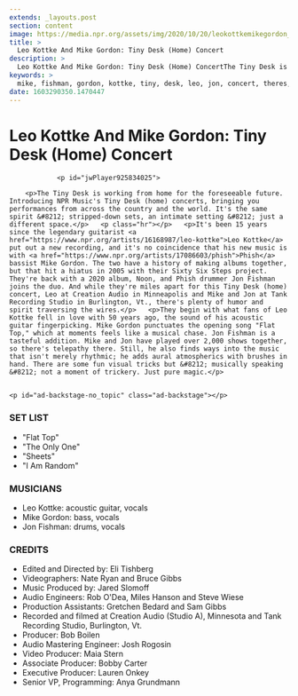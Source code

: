 ```yaml
--- 
extends: _layouts.post 
section: content 
image: https://media.npr.org/assets/img/2020/10/20/leokottkemikegordon_tdhc_thumb_wide-d10aea33e89182615a94af2841d1565668126536.jpg?s=1400 
title: > 
  Leo Kottke And Mike Gordon: Tiny Desk (Home) Concert 
description: > 
  Leo Kottke And Mike Gordon: Tiny Desk (Home) ConcertThe Tiny Desk is working from home for the foreseeable future.Introducing NPR Music's Tiny Desk (home) concerts, bringing you performances from across the country and the world.It's been 15 years since the legendary guitarist Leo Kottke put out a new recording, and it's no coincidence that his new music is with Phish bassist Mike Gordon.They begin with what fans of Leo Kottke fell in love with 50 years ago, the sound of his acoustic guitar fingerpicking.Mike Gordon punctuates the opening song "Flat Top," which at moments feels like a musical chase. 
keywords: > 
  mike, fishman, gordon, kottke, tiny, desk, leo, jon, concert, theres, theyre 
date: 1603290350.1470447 
--- 
```

<div><p class="storytitle">
      <h1>Leo Kottke And Mike Gordon: Tiny Desk (Home) Concert</h1>
   
   
   
</p><p id="slideshow925834025"></p>

                
                <p id="jwPlayer925834025">
   </p>

 

        <p>The Tiny Desk is working from home for the foreseeable future. Introducing NPR Music's Tiny Desk (home) concerts, bringing you performances from across the country and the world. It's the same spirit &#8212; stripped-down sets, an intimate setting &#8212; just a different space.</p>   <p class="hr"></p>   <p>It's been 15 years since the legendary guitarist <a href="https://www.npr.org/artists/16168987/leo-kottke">Leo Kottke</a> put out a new recording, and it's no coincidence that his new music is with <a href="https://www.npr.org/artists/17086603/phish">Phish</a> bassist Mike Gordon. The two have a history of making albums together, but that hit a hiatus in 2005 with their Sixty Six Steps project. They're back with a 2020 album, Noon, and Phish drummer Jon Fishman joins the duo. And while they're miles apart for this Tiny Desk (home) concert, Leo at Creation Audio in Minneapolis and Mike and Jon at Tank Recording Studio in Burlington, Vt., there's plenty of humor and spirit traversing the wires.</p>   <p>They begin with what fans of Leo Kottke fell in love with 50 years ago, the sound of his acoustic guitar fingerpicking. Mike Gordon punctuates the opening song "Flat Top," which at moments feels like a musical chase. Jon Fishman is a tasteful addition. Mike and Jon have played over 2,000 shows together, so there's telepathy there. Still, he also finds ways into the music that isn't merely rhythmic; he adds aural atmospherics with brushes in hand. There are some fun visual tricks but &#8212; musically speaking &#8212; not a moment of trickery. Just pure magic.</p>   
    

    <p id="ad-backstage-no_topic" class="ad-backstage"></p>

   <h3 class="edTag">SET LIST</h3>   <ul class="edTag">   <li>"Flat Top"</li>   <li>"The Only One"</li>   <li>"Sheets"</li>   <li>"I Am Random"</li>   </ul>   <h3 class="edTag">MUSICIANS</h3>   <ul class="edTag">   <li>Leo Kottke: acoustic guitar, vocals</li>   <li>Mike Gordon: bass, vocals</li>   <li>Jon Fishman: drums, vocals</li>   </ul>   <h3 class="edTag">CREDITS</h3>   <ul class="edTag">   <li>Edited and Directed by: Eli Tishberg</li>   <li>Videographers: Nate Ryan and Bruce Gibbs</li>   <li>Music Produced by: Jared Slomoff</li>   <li>Audio Engineers: Rob O'Dea, Miles Hanson and Steve Wiese</li>   <li>Production Assistants: Gretchen Bedard and Sam Gibbs</li>   <li>Recorded and filmed at Creation Audio (Studio A), Minnesota and Tank Recording Studio, Burlington, Vt.</li>   <li>Producer: Bob Boilen</li>   <li>Audio Mastering Engineer: Josh Rogosin</li>   <li>Video Producer: Maia Stern</li>   <li>Associate Producer: Bobby Carter</li>   <li>Executive Producer: Lauren Onkey</li>   <li>Senior VP, Programming: Anya Grundmann</li>   </ul>
</div>